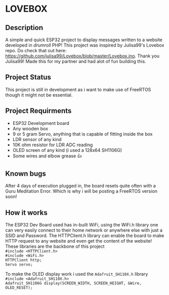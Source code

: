 # LOVEBOX
## Description
A simple and quick ESP32 project to display messages written to a website developed in *drumroll* PHP! This project was inspired by Julisa99's Lovebox repo.
Do check that out here: https://github.com/julisa99/Lovebox/blob/master/Lovebox.ino. Thank you Julisa99!
Made this for my partner and had alot of fun building this. 


## Project Status
This project is still in development as i want to make use of FreeRTOS though it might not be essential.

## Project Requirments
* ESP32 Development board
* Any wooden box
* 9 or 5 gram Servo, anything that is capable of fitting inside the box
* LDR sensor of any kind
* 10K ohm resistor for LDR ADC reading
* OLED screen of any kind (i used a 128x64 SH1106G)
* Some wires and elbow grease 👍

## Known bugs
After 4 days of execution plugged in, the board resets quite often with a Guru Meditation Error. Which is why i will be posting a FreeRTOS version soon!

## How it works
The ESP32 Dev Board used has in-built WiFi, using the WiFi.h library one can very easily connect to their home network or anywhere else with just a SSID and Password. The HTTPClient.h library can enable the board to make HTTP request to any website and even get the content of the website! These libraries are the backbone of this project  
`#include <HTTPClient.h>`  
`#include <WiFi.h>`  
`HTTPClient http;`    
`Servo servo;`  

To make the OLED display work i used the `Adafruit_SH110X.h` library  
`#include <Adafruit_SH110X.h>`  
`Adafruit_SH1106G display(SCREEN_WIDTH, SCREEN_HEIGHT, &Wire, OLED_RESET);`


